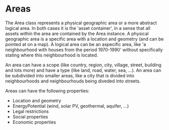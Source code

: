 # Areas

The Area class represents a physical geographic area or a more abstract logical area. In both cases it is the 'asset container', in a sense that all assets within the area are contained by the Area instance. A physical geographic area is a specific area with a location and geometry \(and can be pointed at on a map\). A logical area can be an aspecific area, like 'a neighbourhood with houses from the period 1970-1990' without specifically stating where this neighbourhood is located.

An area can have a scope \(like country, region, city, village, street, building and lots more\) and have a type \(like land, road, water, sea, ...\). An area can be subdivided into smaller areas, like a city that is divided into neighbourhoods and neighbourhouds being diveded into streets.

Areas can have the following properties:

* Location and geometry
* EnergyPotential \(wind, solar PV, geothermal, aquifer, ...\)
* Legal restrictions
* Social properties
* Economic properties



